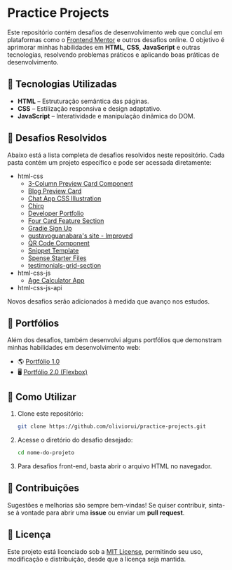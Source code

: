 # Practice Projects

Este repositório contém desafios de desenvolvimento web que concluí em plataformas como o [Frontend Mentor](https://www.frontendmentor.io/) e outros desafios online. O objetivo é aprimorar minhas habilidades em **HTML**, **CSS**, **JavaScript** e outras tecnologias, resolvendo problemas práticos e aplicando boas práticas de desenvolvimento.  

## 🚀 Tecnologias Utilizadas  

- **HTML** – Estruturação semântica das páginas.  
- **CSS** – Estilização responsiva e design adaptativo.  
- **JavaScript** – Interatividade e manipulação dinâmica do DOM.  

## 📂 Desafios Resolvidos  

Abaixo está a lista completa de desafios resolvidos neste repositório. Cada pasta contém um projeto específico e pode ser acessada diretamente:  

- html-css
   - [3-Column Preview Card Component](html-css/3-column-preview-card-component/index.html)
   - [Blog Preview Card](html-css/blog-preview-card/index.html)
   - [Chat App CSS Illustration](html-css/chat-app-css-illustration/index.html)
   - [Chirp](html-css/chirp-starter-files/index.html)
   - [Developer Portfolio](html-css/developer-portfolio-starter-files/index.html)
   - [Four Card Feature Section](html-css/four-card-feature-section/index.html)
   - [Gradie Sign Up](html-css/gradie-sign-up-starter-files/index.html)
   - [gustavoguanabara's site - Improved](html-css/gustavoguanabara.github.io%20-%20Improved/index.html)
   - [QR Code Component](html-css/qr-code-component/index.html)
   - [Snippet Template](html-css/Snippet%20Template%20Starter%20Files/index.html)
   - [Spense Starter Files](html-css/Spense%20Starter%20Files/index.html)
   - [testimonials-grid-section](html-css/testimonials-grid-section/index.html)
- html-css-js
   - [Age Calculator App](html-css-js/age-calculator-app/index.html)
- html-css-js-api

Novos desafios serão adicionados à medida que avanço nos estudos. 

## 💼 Portfólios  

Além dos desafios, também desenvolvi alguns portfólios que demonstram minhas habilidades em desenvolvimento web:  

- 🌎 [Portfólio 1.0](portfolios/portfolio%201.0/index.html)
- 🖥️ [Portfólio 2.0 (Flexbox)](portfolios/portfolio%202.0%20(Flexbox)/home.html)

## 📌 Como Utilizar  

1. Clone este repositório:  
   ```bash
   git clone https://github.com/oliviorui/practice-projects.git
   ```  
2. Acesse o diretório do desafio desejado:  
   ```bash
   cd nome-do-projeto
   ```  
3. Para desafios front-end, basta abrir o arquivo HTML no navegador.  

## 🤝 Contribuições  

Sugestões e melhorias são sempre bem-vindas! Se quiser contribuir, sinta-se à vontade para abrir uma **issue** ou enviar um **pull request**.  

## 📜 Licença  

Este projeto está licenciado sob a [MIT License](LICENSE), permitindo seu uso, modificação e distribuição, desde que a licença seja mantida.
